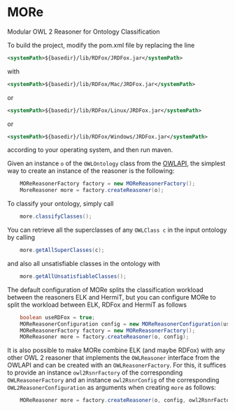 # MORe
Modular OWL 2 Reasoner for Ontology Classification

To build the project, modify the pom.xml file by replacing the line 
```xml
<systemPath>${basedir}/lib/RDFox/JRDFox.jar</systemPath>
```
with
```xml
<systemPath>${basedir}/lib/RDFox/Mac/JRDFox.jar</systemPath>
```
or
```xml
<systemPath>${basedir}/lib/RDFox/Linux/JRDFox.jar</systemPath>
```
or 
```xml
<systemPath>${basedir}/lib/RDFox/Windows/JRDFox.jar</systemPath>
```
according to your operating system, and then run maven.

Given an instance ```o``` of the ```OWLOntology``` class from  the [OWLAPI](http://owlapi.sourceforge.net/),  the simplest way to create an instance of the reasoner is the following:
```java
	MOReReasonerFactory factory = new MOReReasonerFactory();
	MoreReasoner more = factory.createReasoner(o);
```
To classify your ontology, simply call
```java
	more.classifyClasses();
```
You can retrieve all the superclasses of any ```OWLClass c``` in the input ontology by calling
```java
	more.getAllSuperClasses(c);
```
and also all unsatisfiable classes in the ontology with
```java
	more.getAllUnsatisfiableClasses();
```
The default configuration of MORe splits the classification workload between the reasoners ELK and HermiT, but you can configure MORe to split the workload between ELK, RDFox and HermiT
as follows
```java
	boolean useRDFox = true;
	MOReReasonerConfiguration config = new MOReReasonerConfiguration(useRDFox);
	MOReReasonerFactory factory = new MOReReasonerFactory();
	MOReReasoner more = factory.createReasoner(o, config);
```
It is also possible to make MORe combine ELK (and maybe RDFox) with any other OWL 2 reasoner that implements the ```OWLReasoner``` interface from the OWLAPI and can be created with an ```OWLReasonerFactory```. For this, it suffices to provide an instance ```owl2RsnrFactory``` of the corresponding ```OWLReasonerFactory``` and an instance  ```owl2RsnrConfig``` of the corresponding ```OWL2ReasonerConfiguration```  as arguments when creating ```more``` as follows:
```java
	MOReReasoner more = factory.createReasoner(o, config, owl2RsnrFactory, owl2RsnrConfig);
```